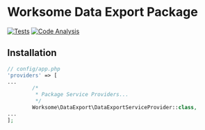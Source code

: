 # Worksome Data Export Package

[![Tests](https://github.com/worksome/data-export/actions/workflows/main.yml/badge.svg)](https://github.com/worksome/data-export/actions/workflows/main.yml)
[![Code Analysis](https://github.com/worksome/data-export/actions/workflows/code-analysis.yml/badge.svg)](https://github.com/worksome/data-export/actions/workflows/code-analysis.yml)

## Installation

```php
// config/app.php
'providers' => [
...
        /*
         * Package Service Providers...
         */
        Worksome\DataExport\DataExportServiceProvider::class,
...
];
```
